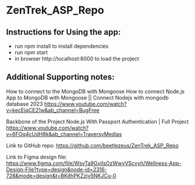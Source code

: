 # ZenTrek_ASP_Repo

## Instructions for Using the app:

- run npm install to install dependencies
- run npm start
- in browser http://localhost:8000 to load the project

## Additional Supporting notes:

How to connect to the MongoDB with Mongoose
How to connect Node.js App to MongoDB with Mongoose || Connect Nodejs with mongodb database 2023
https://www.youtube.com/watch?v=kecEjqCE21w&ab_channel=BugFree

Backbone of the Project
Node.js With Passport Authentication | Full Project
https://www.youtube.com/watch?v=6FOq4cUdH8k&ab_channel=TraversyMedias

Link to GitHub repo: https://github.com/beetlezeus/ZenTrek_ASP_Repo

Link to Figma design file: https://www.figma.com/file/WsvTa9GviIsOzWwyVScvyh/Wellness-App-Design-File?type=design&node-id=2316-728&mode=design&t=BKdhPKZzjy5NKJCu-0
